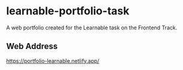 # learnable-portfolio-task
A web portfolio created for the Learnable task on the Frontend Track.

## Web Address
https://portfolio-learnable.netlify.app/
